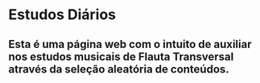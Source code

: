 # Estudos Diários 
## Esta é uma página web com o intuito de auxiliar nos estudos musicais de Flauta Transversal através da seleção aleatória de conteúdos.
